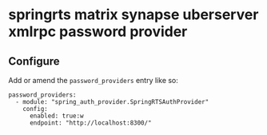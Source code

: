 # springrts matrix synapse uberserver xmlrpc password provider


## Configure
Add or amend the `password_providers` entry like so:
```
password_providers:
  - module: "spring_auth_provider.SpringRTSAuthProvider"
    config:
      enabled: true:w
      endpoint: "http://localhost:8300/"
```